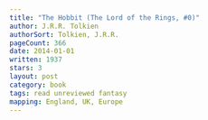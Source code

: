 ```yaml
---
title: "The Hobbit (The Lord of the Rings, #0)"
author: J.R.R. Tolkien
authorSort: Tolkien, J.R.R.
pageCount: 366
date: 2014-01-01
written: 1937
stars: 3
layout: post
category: book
tags: read unreviewed fantasy
mapping: England, UK, Europe
---
```

